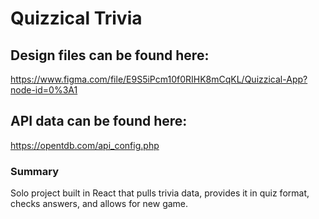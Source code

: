 # Quizzical Trivia 

## Design files can be found here: 
https://www.figma.com/file/E9S5iPcm10f0RIHK8mCqKL/Quizzical-App?node-id=0%3A1

## API data can be found here: 
https://opentdb.com/api_config.php

### Summary
Solo project built in React that pulls trivia data, provides it in quiz format, checks answers, and allows for new game.  


